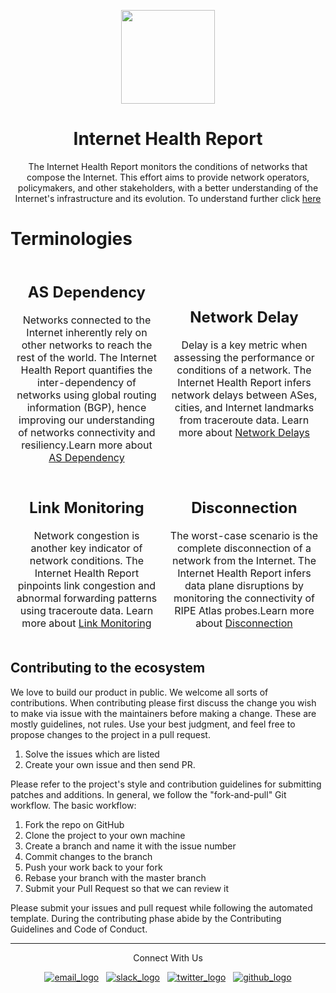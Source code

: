 <p align="center"><img src="https://avatars.githubusercontent.com/u/40665700?s=200&v=4" height="150"></p>
<h1 align="center">Internet Health Report</h1>
<p align="center">
The Internet Health Report monitors the conditions of networks that compose the Internet. This effort aims to provide network operators, policymakers, and other stakeholders, with a better understanding of the Internet's infrastructure and its evolution. To understand further click <a href="https://ihr.iijlab.net">here</a>
</p>

# Terminologies

<table border="0" style="display:contents">
 <tr>
   <!-- Network dependency -->
   <td width=500px><h2 align="center">AS Dependency</h3><p align="center"> Networks connected to the Internet inherently rely on other networks to reach the rest of the world. The Internet Health Report quantifies the inter-dependency of networks using global routing information (BGP), hence improving our understanding of networks connectivity and resiliency.Learn more about <a href="https://ihr.iijlab.net/ihr/en-us/documentation#AS_dependency">AS Dependency</a>
   </td>
  
  <!-- Network Delay -->
   <td width=500px><h2 align="center">Network Delay</h3><p align="center">Delay is a key metric when assessing the performance or conditions of a network. The Internet Health Report infers network delays between ASes, cities, and Internet landmarks from traceroute data. Learn more about <a href="https://ihr.iijlab.net/ihr/en-us/documentation#Network_delay">Network Delays</a>
</td>
    
 </tr>
  <tr></tr>
      <tr>
  <!-- Service Mesh Performance -->
 <td width=500px><h2 align="center"> Link Monitoring</h3><p align="center">Network congestion is another key indicator of network conditions. The Internet Health Report pinpoints link congestion and abnormal forwarding patterns using traceroute data. Learn more about <a href="https://ihr.iijlab.net/ihr/en-us/documentation#Delay_and_forwarding_anomalies">Link Monitoring</a>
</td>
  <!-- Service Mesh Patterns -->
   <td width=500px><h2 align="center"> Disconnection</h3><p align="center">The worst-case scenario is the complete disconnection of a network from the Internet. The Internet Health Report infers data plane disruptions by monitoring the connectivity of RIPE Atlas probes.Learn more about <a href="https://ihr.iijlab.net/ihr/en-us/documentation#Network_disconnections">Disconnection</td>
 </tr>
   <tr>
</table>

## Contributing to the ecosystem
We love to build our product in public. We welcome all sorts of contributions. When contributing please first discuss the change you wish to make via issue with the maintainers before making a change. These are mostly guidelines, not rules. Use your best judgment, and feel free to propose changes to the project in a pull request.

1. Solve the issues which are listed
2. Create your own issue and then send PR.

Please refer to the project's style and contribution guidelines for submitting patches and additions. In general, we follow the "fork-and-pull" Git workflow. The basic workflow:

1. Fork the repo on GitHub
2. Clone the project to your own machine
3. Create a branch and name it with the issue number
4. Commit changes to the branch
5. Push your work back to your fork
6. Rebase your branch with the master branch
7. Submit your Pull Request so that we can review it

Please submit your issues and pull request while following the automated template. During the contributing phase abide by the Contributing Guidelines and Code of Conduct.

---

<p align="center">Connect With Us</p>
<p align="center"> 
&nbsp; 
<a href="mailto:ihr-admin@iij-ii.co.jp"><img alt="email_logo" 
src=""></a>
&nbsp;
<a href="https://join.slack.com/t/internethealthreport/shared_invite/zt-19d4e48py-~oirVwkINe01gTVEF3o4Kw"><img alt="slack_logo" 
src=""></a>
&nbsp;
<a href="https://twitter.com/ihr_alerts"><img alt="twitter_logo" 
src=""></a>
&nbsp;
<a href="https://github.com/InternetHealthReport"><img alt="github_logo" 
src=""></a>
&nbsp;

